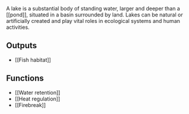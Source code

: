 A lake is a substantial body of standing water, larger and deeper than a [[pond]], situated in a basin surrounded by land. Lakes can be natural or artificially created and play vital roles in ecological systems and human activities.

## Outputs
- [[Fish habitat]]

## Functions
- [[Water retention]]
- [[Heat regulation]]
- [[Firebreak]]
